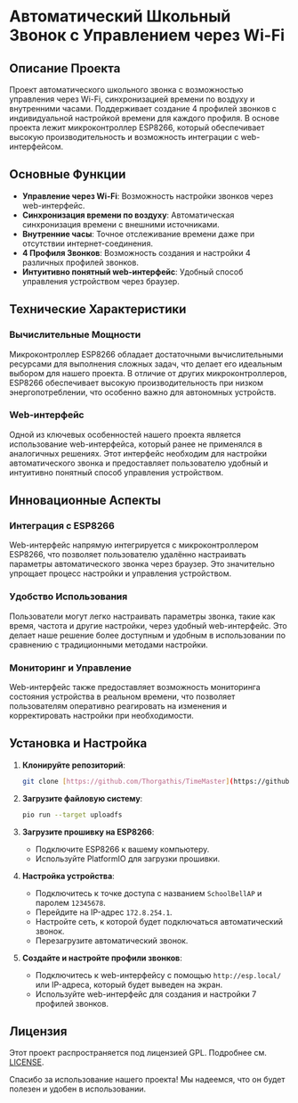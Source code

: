 # Автоматический Школьный Звонок с Управлением через Wi-Fi

## Описание Проекта

Проект автоматического школьного звонка с возможностью управления через Wi-Fi, синхронизацией времени по воздуху и внутренними часами. Поддерживает создание 4 профилей звонков с индивидуальной настройкой времени для каждого профиля. В основе проекта лежит микроконтроллер ESP8266, который обеспечивает высокую производительность и возможность интеграции с web-интерфейсом.

## Основные Функции

- **Управление через Wi-Fi**: Возможность настройки звонков через web-интерфейс.
- **Синхронизация времени по воздуху**: Автоматическая синхронизация времени с внешними источниками.
- **Внутренние часы**: Точное отслеживание времени даже при отсутствии интернет-соединения.
- **4 Профиля Звонков**: Возможность создания и настройки 4 различных профилей звонков.
- **Интуитивно понятный web-интерфейс**: Удобный способ управления устройством через браузер.

## Технические Характеристики

### Вычислительные Мощности

Микроконтроллер ESP8266 обладает достаточными вычислительными ресурсами для выполнения сложных задач, что делает его идеальным выбором для нашего проекта. В отличие от других микроконтроллеров, ESP8266 обеспечивает высокую производительность при низком энергопотреблении, что особенно важно для автономных устройств.

### Web-интерфейс

Одной из ключевых особенностей нашего проекта является использование web-интерфейса, который ранее не применялся в аналогичных решениях. Этот интерфейс необходим для настройки автоматического звонка и предоставляет пользователю удобный и интуитивно понятный способ управления устройством.

## Инновационные Аспекты

### Интеграция с ESP8266

Web-интерфейс напрямую интегрируется с микроконтроллером ESP8266, что позволяет пользователю удалённо настраивать параметры автоматического звонка через браузер. Это значительно упрощает процесс настройки и управления устройством.

### Удобство Использования

Пользователи могут легко настраивать параметры звонка, такие как время, частота и другие настройки, через удобный web-интерфейс. Это делает наше решение более доступным и удобным в использовании по сравнению с традиционными методами настройки.

### Мониторинг и Управление

Web-интерфейс также предоставляет возможность мониторинга состояния устройства в реальном времени, что позволяет пользователям оперативно реагировать на изменения и корректировать настройки при необходимости.

## Установка и Настройка

1. **Клонируйте репозиторий**:
    ```bash
    git clone [https://github.com/Thorgathis/TimeMaster](https://github.com/MurKa2009/TimeMaster/tree/master)
    ```

2. **Загрузите файловую систему**:
    ```bash
    pio run --target uploadfs
    ```

3. **Загрузите прошивку на ESP8266**:
    - Подключите ESP8266 к вашему компьютеру.
    - Используйте PlatformIO для загрузки прошивки.

4. **Настройка устройства**:
    - Подключитесь к точке доступа с названием `SchoolBellAP` и паролем `12345678`.
    - Перейдите на IP-адрес `172.8.254.1`.
    - Настройте сеть, к которой будет подключаться автоматический звонок.
    - Перезагрузите автоматический звонок.

5. **Создайте и настройте профили звонков**:
    - Подключитесь к web-интерфейсу с помощью `http://esp.local/` или IP-адреса, который будет выведен на экран.
    - Используйте web-интерфейс для создания и настройки 7 профилей звонков.

## Лицензия

Этот проект распространяется под лицензией GPL. Подробнее см. [LICENSE](LICENSE).

Спасибо за использование нашего проекта! Мы надеемся, что он будет полезен и удобен в использовании.
